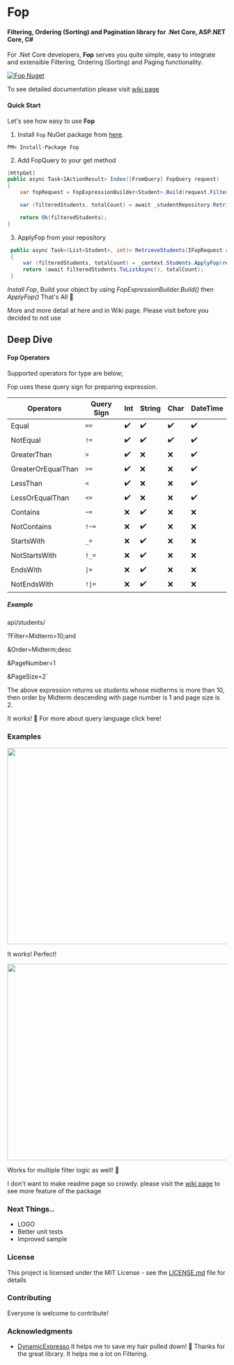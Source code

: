 # Fop
#### Filtering, Ordering (Sorting) and Pagination library for .Net Core, ASP.NET Core, C#

For .Net Core developers, **Fop** serves you quite simple, easy to integrate and extensible Filtering, Ordering (Sorting) and Paging functionality.

[![Fop Nuget](https://img.shields.io/nuget/v/Fop)](https://www.nuget.org/packages/Fop)

To see detailed documentation please visit [wiki page](https://github.com/arslanaybars/Fop/wiki)

#### Quick Start
Let's see how easy to use **Fop**

 1. Install `Fop` NuGet package from [here](https://www.nuget.org/packages/Fop/).
 ````
PM> Install-Package Fop
````
2. Add FopQuery to your get method
```csharp
[HttpGet]
public async Task<IActionResult> Index([FromQuery] FopQuery request)
{
    var fopRequest = FopExpressionBuilder<Student>.Build(request.Filter, request.Order, request.PageNumber, request.PageSize);

    var (filteredStudents, totalCount) = await _studentRepository.RetrieveStudents(fopRequest);

    return Ok(filteredStudents);
}
```
3. ApplyFop from your repository
```csharp
 public async Task<(List<Student>, int)> RetrieveStudents(IFopRequest request)
 {
     var (filteredStudents, totalCount) = _context.Students.ApplyFop(request);
     return (await filteredStudents.ToListAsync(), totalCount);
 }
```
*Install Fop*, Build your object by using *FopExpressionBuilder<Student>.Build()* then *ApplyFop()* 
That's All 🤘  

More and more detail at here and in Wiki page. Please visit before you decided to not use

## Deep Dive
#### Fop Operators
Supported operators for type are below;

Fop uses these query sign for preparing expression. 

|Operators          |Query Sign  |Int |String | Char |DateTime|
|-------------------|------------|----|-------|------|--------|
|Equal              |`==`        | ✔️ | ✔️    | ✔️  | ✔️     |
|NotEqual           |`!=`        | ✔️ | ✔️    | ✔️  | ✔️     |
|GreaterThan        |`>`         | ✔️ | ❌    | ❌  | ✔️     |
|GreaterOrEqualThan |`>=`        | ✔️ | ❌    | ❌  | ✔️     |
|LessThan           |`<`         | ✔️ | ❌    | ❌  | ✔️     |
|LessOrEqualThan    |`<=`        | ✔️ | ❌    | ❌  | ✔️     |
|Contains           |`~=`        | ❌ | ✔️    | ❌  | ❌     | 
|NotContains        |`!~=`       | ❌ | ✔️    | ❌  | ❌     | 
|StartsWith         |`_=`        | ❌ | ✔️    | ❌  | ❌     |
|NotStartsWith      |`!_=`       | ❌ | ✔️    | ❌  | ❌     |
|EndsWith           |`\|=`       | ❌ | ✔️    | ❌  | ❌     |
|NotEndsWith        |`!\|=`      | ❌ | ✔️    | ❌  | ❌     |

##### Example
api/students/

?Filter=Midterm>10;and 

&Order=Midterm;desc

&PageNumber=1

&PageSize=2`

The above expression returns us students whose midterms is more than 10, then order by Midterm descending with page number is 1 and page size is 2.

It works! 🚀
For more about query language click here!

### Examples
<img src="https://user-images.githubusercontent.com/3358953/64111010-48ae2a80-cd8c-11e9-8398-c6e811bec5e7.png" width="800" height="450"/>

It works! Perfect!

<img src="https://user-images.githubusercontent.com/3358953/64111026-519efc00-cd8c-11e9-9d5d-4b86485afd6f.png" width="800" height="450"/>

Works for multiple filter logic as well! 🎉

I don't want to make readme page so crowdy. please visit the [wiki page](https://github.com/arslanaybars/Fop/wiki) to see more feature of the package

### Next Things..
- LOGO
- Better unit tests
- Improved sample

### License

This project is licensed under the MIT License - see the [LICENSE.md](LICENSE) file for details

### Contributing

Everyone is welcome to contribute!

### Acknowledgments

* [DynamicExpresso](https://github.com/davideicardi/DynamicExpresso/ "DynamicExpresso") It helps me to save my hair pulled down! 🙏 Thanks for the great library. It helps me a lot on Filtering.
